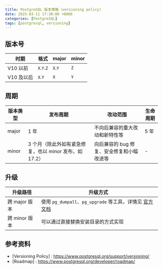 ```yaml
---
title: PostgreSQL 版本策略（versioning policy)
date: 2025-03-11 17:30:00 +0800
categories: [PostgreSQL]
tags: [postgresql, versioning]
---
```


## 版本号

| 时期 | 格式 | major | minor |
|------|------|-------|-------|
| V10 以前 | `X`.`Y`.`Z` | `X`.`Y` | `Z` |
| V10 及以后 | `X`.`Y` | `X` | `Y` |

## 周期

| 版本类型 | 发布周期 | 改动范围 | 生命周期 |
|------|------|-------|-------|
| major | 1 年 | 不向后兼容的重大改动和新特性等 | 5 年 |
| minor | 3 个月（除此外如有紧急修复，也以 minor 发布，如 17.2） | 向后兼容的 bug 修复、安全修复和小幅改进等 | - |

## 升级

| 升级路径 | 升级方式 |
|------|-------|
| 跨 major 版本 | 使用 `pg_dumpall`、`pg_upgrade` 等工具，详情见 [官方文档](https://www.postgresql.org/developer/roadmap/) |
| 跨 minor 版本 | 可以通过直接替换安装目录的方式实现 |

## 参考资料

- [Versioning Policy] : https://www.postgresql.org/support/versioning/
- [Roadmap] : https://www.postgresql.org/developer/roadmap/